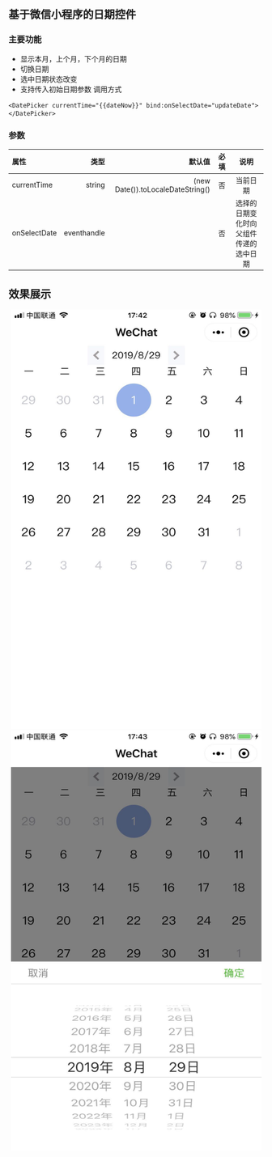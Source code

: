 ## 基于微信小程序的日期控件
### 主要功能
- 显示本月，上个月，下个月的日期
- 切换日期
- 选中日期状态改变
- 支持传入初始日期参数  调用方式
```
<DatePicker currentTime="{{dateNow}}" bind:onSelectDate="updateDate"></DatePicker>
```
### 参数    
| 属性         |    类型       |  默认值  |  必填      | 说明  |
| :----------  | ------------:| ---------------------------:|------------:|:---------------------------:|
| currentTime  |  string      | (new Date()).toLocaleDateString()      |    否    |当前日期|
| onSelectDate   |  eventhandle |          |     否       |       选择的日期变化时向父组件传递的选中日期

## 效果展示
<div align="center">
 <img src="https://github.com/hanzhecheng/wxappDatePicker/blob/master/img/current.jpg"  height="830" width="495">
 <img src="https://github.com/hanzhecheng/wxappDatePicker/blob/master/img/select.jpg"  height="830" width="495">
</div>
